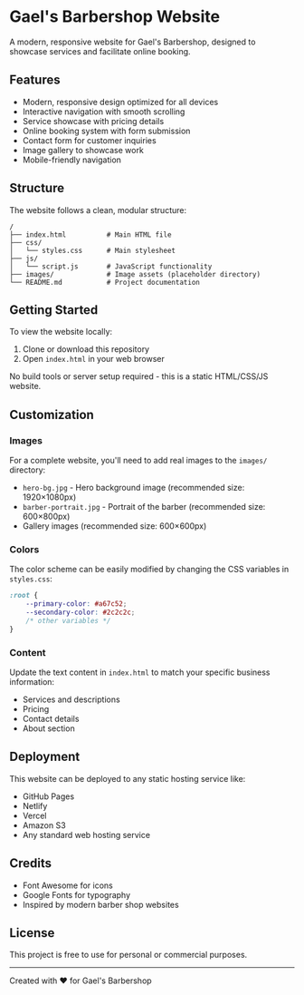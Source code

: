 # Gael's Barbershop Website

A modern, responsive website for Gael's Barbershop, designed to showcase services and facilitate online booking.

## Features

- Modern, responsive design optimized for all devices
- Interactive navigation with smooth scrolling
- Service showcase with pricing details
- Online booking system with form submission
- Contact form for customer inquiries
- Image gallery to showcase work
- Mobile-friendly navigation

## Structure

The website follows a clean, modular structure:

```
/
├── index.html          # Main HTML file
├── css/
│   └── styles.css      # Main stylesheet
├── js/
│   └── script.js       # JavaScript functionality
├── images/             # Image assets (placeholder directory)
└── README.md           # Project documentation
```

## Getting Started

To view the website locally:

1. Clone or download this repository
2. Open `index.html` in your web browser

No build tools or server setup required - this is a static HTML/CSS/JS website.

## Customization

### Images

For a complete website, you'll need to add real images to the `images/` directory:

- `hero-bg.jpg` - Hero background image (recommended size: 1920×1080px)
- `barber-portrait.jpg` - Portrait of the barber (recommended size: 600×800px)
- Gallery images (recommended size: 600×600px)

### Colors

The color scheme can be easily modified by changing the CSS variables in `styles.css`:

```css
:root {
    --primary-color: #a67c52;
    --secondary-color: #2c2c2c;
    /* other variables */
}
```

### Content

Update the text content in `index.html` to match your specific business information:

- Services and descriptions
- Pricing
- Contact details
- About section

## Deployment

This website can be deployed to any static hosting service like:

- GitHub Pages
- Netlify
- Vercel
- Amazon S3
- Any standard web hosting service

## Credits

- Font Awesome for icons
- Google Fonts for typography
- Inspired by modern barber shop websites

## License

This project is free to use for personal or commercial purposes.

---

Created with ❤️ for Gael's Barbershop 